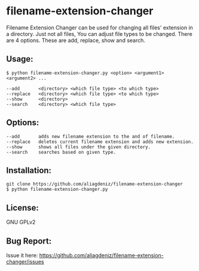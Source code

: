# filename-extension-changer
Filename Extension Changer can be used for changing all files' extension in a directory. Just not all files, You can adjust file types to be changed. There are 4 options. These are add, replace, show and search.

Usage:
-----
    $ python filename-extension-changer.py <option> <argument1> <argument2> ...

    --add		<directory> <which file type> <to which type>
    --replace	<directory> <which file type> <to which type>
    --show		<directory>
    --search	<directory> <which file type>

Options:
-------
    --add		adds new filename extension to the and of filename.
    --replace	deletes current filename extension and adds new extension.
    --show		shows all files under the given directory.
    --search	searches based on given type.

Installation:
-------------
    git clone https://github.com/aliagdeniz/filename-extension-changer
    $ python filename-extension-changer.py

License:
--------
GNU GPLv2

Bug Report:
-----------
Issue it here: https://github.com/aliagdeniz/filename-extension-changer/issues
